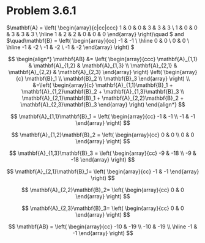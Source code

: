 # Problem 3.6.1

$\mathbf{A} =
\left(
  \begin{array}{c|cc|ccc}
    1 & 0 & 0 & 3 & 3 & 3 \\
    1 & 0 & 0 & 3 & 3 & 3 \\
    \hline
    1 & 2 & 2 & 0 & 0 & 0
  \end{array}
\right)\quad
$ and
$\quad\mathbf{B} =
\left(
  \begin{array}{cc}
    -1 & -1 \\
    \hline
    0 & 0 \\
    0 & 0 \\
    \hline
    -1 & -2 \\
    -1 & -2 \\
    -1 & -2
  \end{array}
\right)
$

$$
\begin{align*}
\mathbf{AB} &=
  \left(
    \begin{array}{ccc}
      \mathbf{A}_{1,1} & \mathbf{A}_{1,2} & \mathbf{A}_{1,3} \\
      \mathbf{A}_{2,1} & \mathbf{A}_{2,2} & \mathbf{A}_{2,3}
    \end{array}
  \right)
  \left(
    \begin{array}{c}
      \mathbf{B}_1 \\
      \mathbf{B}_2 \\
      \mathbf{B}_3
    \end{array}
  \right) \\
&=\left(
    \begin{array}{c}
      \mathbf{A}_{1,1}\mathbf{B}_1 + \mathbf{A}_{1,2}\mathbf{B}_2
        + \mathbf{A}_{1,3}\mathbf{B}_3 \\
      \mathbf{A}_{2,1}\mathbf{B}_1 + \mathbf{A}_{2,2}\mathbf{B}_2
        + \mathbf{A}_{2,3}\mathbf{B}_3
    \end{array}
  \right)
\end{align*}
$$

$$
\mathbf{A}_{1,1}\mathbf{B}_1 =
  \left(
    \begin{array}{cc}
      -1 & -1 \\
      -1 & -1
    \end{array}
  \right)
$$

$$
\mathbf{A}_{1,2}\mathbf{B}_2 =
  \left(
    \begin{array}{cc}
      0 & 0 \\
      0 & 0
    \end{array}
  \right)
$$

$$
\mathbf{A}_{1,3}\mathbf{B}_3 =
  \left(
    \begin{array}{cc}
      -9 & -18 \\
      -9 & -18
    \end{array}
  \right)
$$

$$
\mathbf{A}_{2,1}\mathbf{B}_1=
  \left(
    \begin{array}{cc}
      -1 & -1
    \end{array}
  \right)
$$

$$
\mathbf{A}_{2,2}\mathbf{B}_2=
  \left(
    \begin{array}{cc}
      0 & 0
    \end{array}
  \right)
$$

$$
\mathbf{A}_{2,3}\mathbf{B}_3=
  \left(
    \begin{array}{cc}
      0 & 0
    \end{array}
  \right)
$$

$$
\mathbf{AB} = \left(
    \begin{array}{cc}
      -10 & -19 \\
      -10 & -19 \\
      \hline
      -1 & -1
    \end{array}
  \right)
$$
